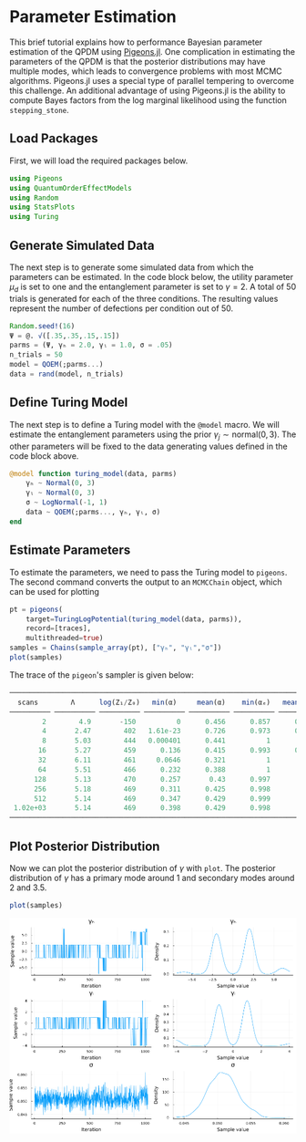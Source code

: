 # Parameter Estimation

This brief tutorial explains how to performance Bayesian parameter estimation of the QPDM using [Pigeons.jl](https://github.com/Julia-Tempering/Pigeons.jl). One complication in estimating the parameters of the QPDM is that the posterior distributions may have multiple modes, which leads to convergence problems with most MCMC algorithms. Pigeons.jl uses a special type of parallel tempering to overcome this challenge. An additional advantage of using Pigeons.jl is the ability to compute Bayes factors from the log marginal likelihood using the function `stepping_stone`.

## Load Packages

First, we will load the required packages below. 

```julia
using Pigeons
using QuantumOrderEffectModels
using Random
using StatsPlots
using Turing
```

## Generate Simulated Data

The next step is to generate some simulated data from which the parameters can be estimated. In the code block below, the utility parameter $\mu_d$ is set to one and the entanglement parameter is set to $\gamma = 2$.  A total of 50 trials is generated for each of the three conditions. The resulting values represent the number of defections per condition out of 50.
```julia
Random.seed!(16)
Ψ = @. √([.35,.35,.15,.15])
parms = (Ψ, γₕ = 2.0, γₗ = 1.0, σ = .05)
n_trials = 50
model = QOEM(;parms...)
data = rand(model, n_trials)
```

## Define Turing Model

The next step is to define a Turing model with the `@model` macro. We will estimate the entanglement parameters using the prior $\gamma_j \sim \mathrm{normal}(0,3)$. The other parameters will be fixed to the data generating values defined in the code block above.

```julia 
@model function turing_model(data, parms)
    γₕ ~ Normal(0, 3)
    γₗ ~ Normal(0, 3)
    σ ~ LogNormal(-1, 1)
    data ~ QOEM(;parms..., γₕ, γₗ, σ)
end
```

## Estimate Parameters

To estimate the parameters, we need to pass the Turing model to `pigeons`. The second command converts the output to an `MCMCChain` object, which can be used for plotting
```julia
pt = pigeons(
    target=TuringLogPotential(turing_model(data, parms)), 
    record=[traces],
    multithreaded=true)
samples = Chains(sample_array(pt), ["γₕ", "γₗ","σ"])
plot(samples)
```
The trace of the `pigeon`'s sampler is given below:
```julia
────────────────────────────────────────────────────────────────────────────
  scans        Λ      log(Z₁/Z₀)   min(α)     mean(α)    min(αₑ)   mean(αₑ) 
────────── ────────── ────────── ────────── ────────── ────────── ──────────
        2        4.9       -150          0      0.456      0.857      0.961 
        4       2.47        402   1.61e-23      0.726      0.973      0.997 
        8       5.03        444   0.000401      0.441          1          1 
       16       5.27        459      0.136      0.415      0.993      0.999 
       32       6.11        461     0.0646      0.321          1          1 
       64       5.51        466      0.232      0.388          1          1 
      128       5.13        470      0.257       0.43      0.997          1 
      256       5.18        469      0.311      0.425      0.998          1 
      512       5.14        469      0.347      0.429      0.999          1 
 1.02e+03       5.14        469      0.398      0.429      0.998          1 
────────────────────────────────────────────────────────────────────────────
```

## Plot Posterior Distribution 

Now we can plot the posterior distribution of $\gamma$ with `plot`. The posterior distribution of $\gamma$ has a primary mode around 1 and secondary modes around 2 and 3.5.
```julia 
plot(samples)
```

![](resources/posterior_gamma.png)